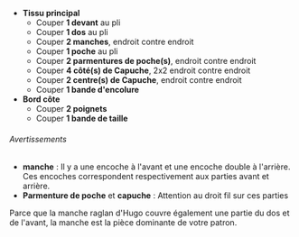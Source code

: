 -   **Tissu principal**
    -   Couper **1 devant** au pli
    -   Couper **1 dos** au pli
    -   Couper **2 manches**, endroit contre endroit
    -   Couper **1 poche** au pli
    -   Couper **2 parmentures de poche(s)**, endroit contre endroit
    -   Couper **4 côté(s) de Capuche**, 2x2 endroit contre endroit
    -   Couper **2 centre(s) de Capuche**, endroit contre endroit
    -   Couper **1 bande d'encolure**
-   **Bord côte**
    -   Couper **2 poignets**
    -   Couper **1 bande de taille**

<Warning>

###### Avertissements

-   **manche** : Il y a une encoche à l'avant et une encoche double à l'arrière. Ces encoches correspondent respectivement aux parties avant et arrière.
-   **Parmenture de poche** et **capuche** : Attention au droit fil sur ces parties

Parce que la manche raglan d'Hugo couvre également une partie du dos et de l'avant,
la manche est la pièce dominante de votre patron.

</Warning>
